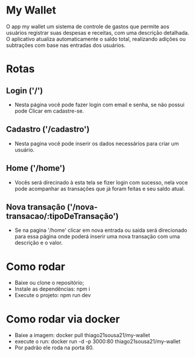 # My Wallet

O app my wallet um sistema de controle
de gastos que permite aos usuários registrar suas despesas e receitas, com
uma descrição detalhada. O aplicativo atualiza automaticamente o saldo total,
realizando adições ou subtrações com base nas entradas dos usuários.

# Rotas

## Login ('/')

- Nesta página você pode fazer login com email e senha, se não possui pode Clicar em cadastre-se.

## Cadastro ('/cadastro')

- Nesta pagina você pode inserir os dados necessários para criar um usuário.

## Home ('/home')

- Vocês será direcinado à esta tela se fizer login com sucesso, nela voce pode acompanhar as transações que já foram feitas e seu saldo atual.

## Nova transação ('/nova-transacao/:tipoDeTransação')

- Se na pagina '/home' clicar em nova entrada ou saida será direcionado para essa página onde poderá inserir uma nova transação com uma descrição e o valor.

# Como rodar

- Baixe ou clone o repositório;
- Instale as dependências: npm i
- Execute o projeto: npm run dev

# Como rodar via docker

- Baixe a imagem: docker pull thiago21sousa21/my-wallet
- execute o run: docker run -d -p 3000:80 thiago21sousa21/my-wallet
- Por padrão ele roda na porta 80.
